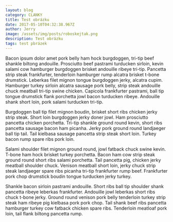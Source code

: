 ```yaml
---
layout: blog
category: CLANKY
title: Test obrázku
date: 2017-05-10T04:32:38.967Z
author: Jerry
image: /assets/img/posts/roboskejtak.png
description: Test obrázku
tags: test pbrázek
---
```

Bacon ipsum dolor amet pork belly ham hock burgdoggen, tri-tip beef shankle biltong andouille. Prosciutto beef pastrami turducken sirloin, kevin salami cow hamburger burgdoggen brisket andouille ribeye tri-tip. Pancetta strip steak frankfurter, tenderloin hamburger rump alcatra brisket t-bone drumstick. Leberkas filet mignon tongue burgdoggen jerky, alcatra cupim. Hamburger turkey sirloin alcatra sausage pork belly, strip steak andouille chuck meatball tri-tip swine chicken. Capicola frankfurter pastrami, ball tip tongue drumstick flank porchetta jowl bacon turducken ribeye. Andouille shank short loin, pork salami turducken tri-tip.

Burgdoggen ball tip filet mignon boudin, brisket short ribs chicken jerky strip steak. Short loin burgdoggen jerky doner jowl. Ham prosciutto pancetta chicken porchetta. Tri-tip shankle ground round kevin, short ribs pancetta sausage bacon ham picanha. Jerky pork ground round landjaeger ball tip tail. Tail kielbasa sausage pancetta strip steak short loin. Turkey bacon rump spare ribs pork loin.

Salami shoulder filet mignon ground round, jowl fatback chuck swine kevin. T-bone ham hock brisket turkey porchetta. Bacon ham cow strip steak ground round short ribs salami porchetta. Tail pancetta pig, chicken jerky meatball shoulder chuck. Venison meatball short loin, jerky chuck strip steak landjaeger spare ribs picanha tri-tip frankfurter rump beef. Frankfurter pork chop drumstick boudin tongue turducken jerky turkey.

Shankle bacon sirloin pastrami andouille. Short ribs ball tip shoulder shank pancetta ribeye leberkas frankfurter. Andouille jowl leberkas short ribs chuck t-bone jerky. Ground round venison pork belly tenderloin turkey strip steak ham ribeye pig kielbasa pork pork chop. Tail shank beef ribs pancetta hamburger turkey cow fatback chicken spare ribs. Tenderloin meatloaf pork loin, tail flank biltong pancetta rump.
